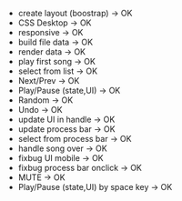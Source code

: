 - create layout (boostrap) -> OK
- CSS Desktop -> OK
- responsive -> OK
- build file data -> OK
- render data -> OK
- play first song -> OK
- select from list -> OK
- Next/Prev -> OK
- Play/Pause (state,UI) -> OK
- Random -> OK
- Undo -> OK
- update UI in handle -> OK
- update process bar -> OK
- select from process bar -> OK
- handle song over -> OK
- fixbug UI mobile -> OK
- fixbug process bar onclick -> OK
- MUTE -> OK
- Play/Pause (state,UI) by space key -> OK
